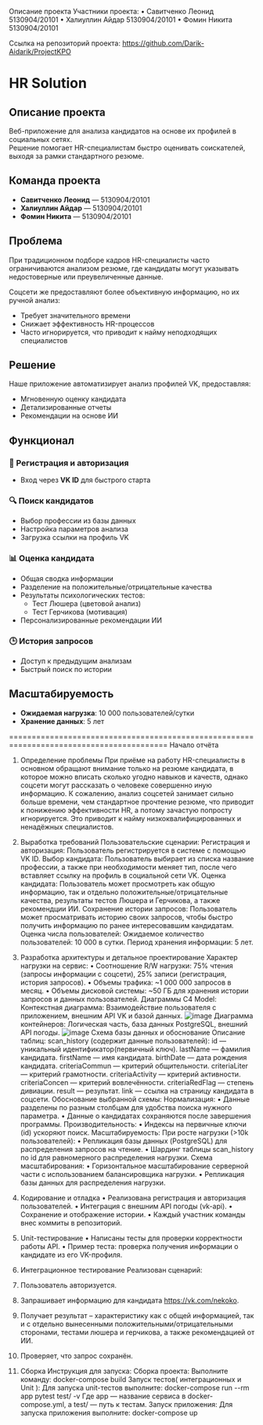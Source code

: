 Описание проекта
Участники проекта:
•	Савитченко Леонид 5130904/20101
•	Халиуллин Айдар 5130904/20101
•	Фомин Никита 5130904/20101

Ссылка на репозиторий проекта: https://github.com/Darik-Aidarik/ProjectKPO 


# HR Solution

## Описание проекта

Веб-приложение для анализа кандидатов на основе их профилей в социальных сетях.  
Решение помогает HR-специалистам быстро оценивать соискателей, выходя за рамки стандартного резюме.

## Команда проекта

- **Савитченко Леонид** — 5130904/20101  
- **Халиуллин Айдар** — 5130904/20101  
- **Фомин Никита** — 5130904/20101  

## Проблема

При традиционном подборе кадров HR-специалисты часто ограничиваются анализом резюме, где кандидаты могут указывать недостоверные или преувеличенные данные.  

Соцсети же предоставляют более объективную информацию, но их ручной анализ:  
- Требует значительного времени  
- Снижает эффективность HR-процессов  
- Часто игнорируется, что приводит к найму неподходящих специалистов  

## Решение

Наше приложение автоматизирует анализ профилей VK, предоставляя:  
- Мгновенную оценку кандидата  
- Детализированные отчеты  
- Рекомендации на основе ИИ  

## Функционал

### 📌 Регистрация и авторизация  
- Вход через **VK ID** для быстрого старта  

### 🔍 Поиск кандидатов  
- Выбор профессии из базы данных  
- Настройка параметров анализа  
- Загрузка ссылки на профиль VK  

### 📊 Оценка кандидата  
- Общая сводка информации  
- Разделение на положительные/отрицательные качества  
- Результаты психологических тестов:  
  - Тест Люшера (цветовой анализ)  
  - Тест Герчикова (мотивация)  
- Персонализированные рекомендации ИИ  

### 🕒 История запросов  
- Доступ к предыдущим анализам  
- Быстрый поиск по истории  

## Масштабируемость  

- **Ожидаемая нагрузка**: 10 000 пользователей/сутки  
- **Хранение данных**: 5 лет  

=========================================================================================
Начало отчёта

1. Определение проблемы
При приёме на работу HR-специалисты в основном обращают внимание только на резюме кандидата, в которое можно вписать сколько угодно навыков и качеств, однако соцсети могут рассказать о человеке совершенно иную информацию. К сожалению, анализ соцсетей занимает сильно больше времени, чем стандартное прочтение резюме, что приводит к понижению эффективности HR, а потому зачастую попросту игнорируется. Это приводит к найму низкоквалифицированных и ненадёжных специалистов.

2. Выработка требований
Пользовательские сценарии:
Регистрация и авторизация:
Пользователь регистрируется в системе с помощью VK ID.
Выбор кандидата:
Пользователь выбирает из списка название профессии, а также при необходимости меняет тип, после чего вставляет ссылку на профиль в социальной сети VK.
Оценка кандидата:
Пользователь может просмотреть как общую информацию, так и отдельно положительные/отрицательные качества, результаты тестов Люшера и Герчикова, а также рекомендции ИИ.
Сохранение истории запросов:
Пользователь может просматривать историю своих запросов, чтобы быстро получить информацию по ранее интересовавшим кандидатам.
Оценка числа пользователей:
Ожидаемое количество пользователей: 10 000 в сутки.
Период хранения информации: 5 лет.
3. Разработка архитектуры и детальное проектирование
Характер нагрузки на сервис:
•	Соотношение R/W нагрузки: 75% чтения (запросы информации с соцсети), 25% записи (регистрация, история запросов).
•	Объемы трафика: ~1 000 000 запросов в месяц.
•	Объемы дисковой системы: ~50 ГБ для хранения истории запросов и данных пользователей.
Диаграммы C4 Model:
Контекстная диаграмма:
Взаимодействие пользователя с приложением, внешним API VK и базой данных.
![image](https://github.com/user-attachments/assets/2db050ae-8ba3-47cf-a620-5d357f84c5ae)
Диаграмма контейнеров:
Логическая часть, база данных PostgreSQL, внешний API погоды.
![image](https://github.com/user-attachments/assets/dba8157e-ca89-40e6-988f-b69deed269a5)
Схема базы данных и обоснование
Описание таблиц:
scan_history (содержит данные пользователей):
id — уникальный идентификатор(первичный ключ).
lastName — фамилия кандидата.
firstName — имя кандидата.
birthDate — дата рождения кандидата.
criteriaCommun — критерий общительности.
criteriaLiter — критерий грамотности.
criteriaActivity — критерий активности.
criteriaConcen — критерий вовлечённости.
criteriaRedFlag — степень дивиации.
result — результат.
link — ссылка на страницу кандидата в соцсети.
Обоснование выбранной схемы:
Нормализация:
•	Данные разделены по разным столбцам для удобства поиска нужного параметра.
•	Данные о кандидатах сохраняются после завершения программы.
Производительность:
•	Индексы на первичные ключи (id) ускоряют поиск.
Масштабируемость:
При росте нагрузки (>10k пользователей):
•	Репликация базы данных (PostgreSQL) для распределения запросов на чтение.
•	Шардинг таблицы scan_history по id для равномерного распределения нагрузки.
Схема масштабирования:
•	Горизонтальное масштабирование серверной части с использованием балансировщика нагрузки.
•	Репликация базы данных для распределения нагрузки.

4. Кодирование и отладка
•	Реализована регистрация и авторизация пользователей.
•	Интеграция с внешним API погоды (vk-api).
•	Сохранение и отображение истории.
•	Каждый участник команды внес коммиты в репозиторий.

5. Unit-тестирование
•	Написаны тесты для проверки корректности работы API.
•	Пример теста: проверка получения информации о кандидате из его VK-профиля. 
6. Интеграционное тестирование
Реализован сценарий:
1.	Пользователь авторизуется.
2.	Запрашивает информацию для кандидата https://vk.com/nekoko.
3.	Получает результат – характеристику как с общей информацией, так и с отдельно вынесенными положительными/отрицательными сторонами, тестами люшера и герчикова, а также рекомендацией от ИИ.
4. Проверяет, что запрос сохранён. 
7. Сборка
Инструкция для запуска:
Сборка проекта:
Выполните команду:
docker-compose build
Запуск тестов( интеграционных и Unit ):
Для запуска unit-тестов выполните:
docker-compose run --rm app pytest test/ -v
Где app — название сервиса в docker-compose.yml, а test/ — путь к тестам.
Запуск приложения:
Для запуска приложения выполните:
docker-compose up
